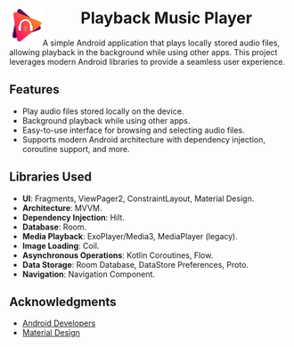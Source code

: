 # <p align="center"><a href="Playback Music Logo"><img src="/logo.png" align="left" height="60px" width="60px" ></a> <h1 align="center">Playback Music Player</h1></p>

A simple Android application that plays locally stored audio files, allowing playback in the background while using other apps. This project leverages modern Android libraries to provide a seamless user experience.

## Features

- Play audio files stored locally on the device.
- Background playback while using other apps.
- Easy-to-use interface for browsing and selecting audio files.
- Supports modern Android architecture with dependency injection, coroutine support, and more.

## Libraries Used

- **UI**: Fragments, ViewPager2, ConstraintLayout, Material Design.
- **Architecture**: MVVM.
- **Dependency Injection**: Hilt.
- **Database**: Room.
- **Media Playback**: ExoPlayer/Media3, MediaPlayer (legacy).
- **Image Loading**: Coil.
- **Asynchronous Operations**: Kotlin Coroutines, Flow.
- **Data Storage**: Room Database, DataStore Preferences, Proto.
- **Navigation**: Navigation Component.

## Acknowledgments

- [Android Developers](https://developer.android.com/)
- [Material Design](https://material.io/design)
